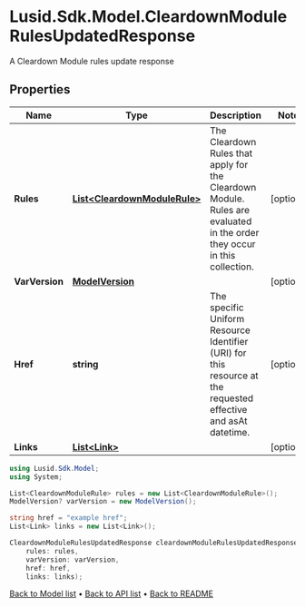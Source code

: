 # Lusid.Sdk.Model.CleardownModuleRulesUpdatedResponse
A Cleardown Module rules update response

## Properties

Name | Type | Description | Notes
------------ | ------------- | ------------- | -------------
**Rules** | [**List&lt;CleardownModuleRule&gt;**](CleardownModuleRule.md) | The Cleardown Rules that apply for the Cleardown Module. Rules are evaluated in the order they occur in this collection. | [optional] 
**VarVersion** | [**ModelVersion**](ModelVersion.md) |  | [optional] 
**Href** | **string** | The specific Uniform Resource Identifier (URI) for this resource at the requested effective and asAt datetime. | [optional] 
**Links** | [**List&lt;Link&gt;**](Link.md) |  | [optional] 

```csharp
using Lusid.Sdk.Model;
using System;

List<CleardownModuleRule> rules = new List<CleardownModuleRule>();
ModelVersion? varVersion = new ModelVersion();

string href = "example href";
List<Link> links = new List<Link>();

CleardownModuleRulesUpdatedResponse cleardownModuleRulesUpdatedResponseInstance = new CleardownModuleRulesUpdatedResponse(
    rules: rules,
    varVersion: varVersion,
    href: href,
    links: links);
```

[Back to Model list](../README.md#documentation-for-models) &#8226; [Back to API list](../README.md#documentation-for-api-endpoints) &#8226; [Back to README](../README.md)
